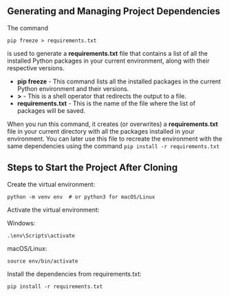 ## Generating and Managing Project Dependencies

The command 
```
pip freeze > requirements.txt
``` 
is used to generate a **requirements.txt** file that contains a list of all the installed Python packages in your current environment, along with their respective versions.


- **pip freeze** - This command lists all the installed packages in the current Python environment and their versions.
- **>** - This is a shell operator that redirects the output to a file.
- **requirements.txt** - This is the name of the file where the list of packages will be saved.

When you run this command, it creates (or overwrites) a **requirements.txt** file in your current directory with all the packages installed in your environment. You can later use this file to recreate the environment with the same dependencies using the command ```pip install -r requirements.txt```

## Steps to Start the Project After Cloning


Create the virtual environment:


```
python -m venv env  # or python3 for macOS/Linux
```

Activate the virtual environment:

Windows:
```
.\env\Scripts\activate
```

macOS/Linux:
```
source env/bin/activate
```

Install the dependencies from requirements.txt:
```
pip install -r requirements.txt
```
